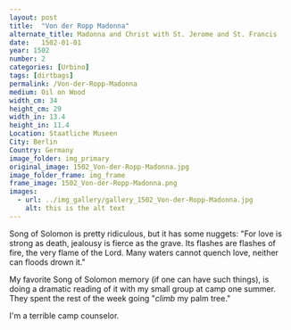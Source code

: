 ```yaml
---
layout: post
title:  "Von der Ropp Madonna"
alternate_title: Madonna and Christ with St. Jerome and St. Francis
date:   1502-01-01
year: 1502
number: 2
categories: [Urbino]
tags: [dirtbags]
permalink: /Von-der-Ropp-Madonna
medium: Oil on Wood
width_cm: 34
height_cm: 29
width_in: 13.4
height_in: 11.4
Location: Staatliche Museen
City: Berlin
Country: Germany
image_folder: img_primary
original_image: 1502_Von-der-Ropp-Madonna.jpg
image_folder_frame: img_frame
frame_image: 1502_Von-der-Ropp-Madonna.png
images:
  - url: ../img_gallery/gallery_1502_Von-der-Ropp-Madonna.jpg
    alt: this is the alt text
---
```


Song of Solomon is pretty ridiculous, but it has some nuggets: "For love is strong as death, jealousy is fierce as the grave. Its flashes are flashes of fire, the very flame of the Lord. Many waters cannot quench love, neither can floods drown it."

My favorite Song of Solomon memory (if one can have such things), is doing a dramatic reading of it with my small group at camp one summer. They spent the rest of the week going "*climb* my palm tree."

I'm a terrible camp counselor.
